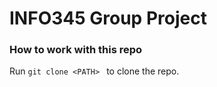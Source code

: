 # INFO345 Group Project

### How to work with this repo

Run <code>git clone \<PATH> </code> to clone the repo.
